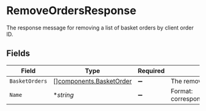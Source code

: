 # RemoveOrdersResponse

The response message for removing a list of basket orders by client order ID.


## Fields

| Field                                                                                 | Type                                                                                  | Required                                                                              | Description                                                                           | Example                                                                               |
| ------------------------------------------------------------------------------------- | ------------------------------------------------------------------------------------- | ------------------------------------------------------------------------------------- | ------------------------------------------------------------------------------------- | ------------------------------------------------------------------------------------- |
| `BasketOrders`                                                                        | [][components.BasketOrder](../../models/components/basketorder.md)                    | :heavy_minus_sign:                                                                    | The removed basket orders.                                                            |                                                                                       |
| `Name`                                                                                | **string*                                                                             | :heavy_minus_sign:                                                                    | Format: correspondents/{correspondent}/baskets/{basket}                               | correspondents/01HPMZZM6RKMVZA1JQ63RQKJRP/baskets/fffd326-72fa-4d2b-bd1f-45384fe5d521 |